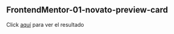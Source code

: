 ## FrontendMentor-01-novato-preview-card

<p>
    Click 
    <a href="">aquí</a>
    para ver el resultado
</p>
